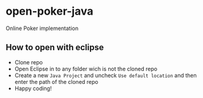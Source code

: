 # open-poker-java
Online Poker implementation

## How to open with eclipse
- Clone repo
- Open Eclipse in to any folder wich is not the cloned repo
- Create a new `Java Project` and uncheck `Use default location` and then enter the path of the cloned repo
- Happy coding!
